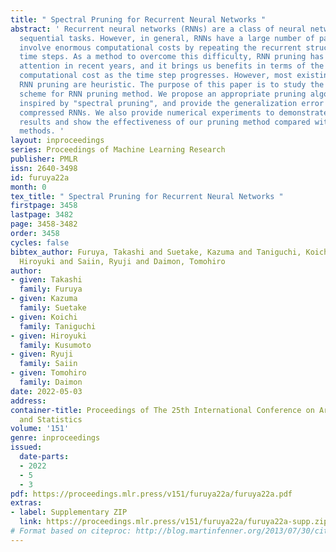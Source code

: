 ```yaml
---
title: " Spectral Pruning for Recurrent Neural Networks "
abstract: ' Recurrent neural networks (RNNs) are a class of neural networks used in
  sequential tasks. However, in general, RNNs have a large number of parameters and
  involve enormous computational costs by repeating the recurrent structures in many
  time steps. As a method to overcome this difficulty, RNN pruning has attracted increasing
  attention in recent years, and it brings us benefits in terms of the reduction of
  computational cost as the time step progresses. However, most existing methods of
  RNN pruning are heuristic. The purpose of this paper is to study the theoretical
  scheme for RNN pruning method. We propose an appropriate pruning algorithm for RNNs
  inspired by "spectral pruning", and provide the generalization error bounds for
  compressed RNNs. We also provide numerical experiments to demonstrate our theoretical
  results and show the effectiveness of our pruning method compared with the existing
  methods. '
layout: inproceedings
series: Proceedings of Machine Learning Research
publisher: PMLR
issn: 2640-3498
id: furuya22a
month: 0
tex_title: " Spectral Pruning for Recurrent Neural Networks "
firstpage: 3458
lastpage: 3482
page: 3458-3482
order: 3458
cycles: false
bibtex_author: Furuya, Takashi and Suetake, Kazuma and Taniguchi, Koichi and Kusumoto,
  Hiroyuki and Saiin, Ryuji and Daimon, Tomohiro
author:
- given: Takashi
  family: Furuya
- given: Kazuma
  family: Suetake
- given: Koichi
  family: Taniguchi
- given: Hiroyuki
  family: Kusumoto
- given: Ryuji
  family: Saiin
- given: Tomohiro
  family: Daimon
date: 2022-05-03
address:
container-title: Proceedings of The 25th International Conference on Artificial Intelligence
  and Statistics
volume: '151'
genre: inproceedings
issued:
  date-parts:
  - 2022
  - 5
  - 3
pdf: https://proceedings.mlr.press/v151/furuya22a/furuya22a.pdf
extras:
- label: Supplementary ZIP
  link: https://proceedings.mlr.press/v151/furuya22a/furuya22a-supp.zip
# Format based on citeproc: http://blog.martinfenner.org/2013/07/30/citeproc-yaml-for-bibliographies/
---
```

